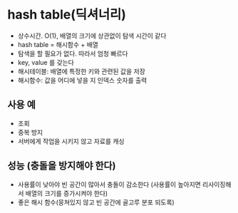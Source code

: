 # hash table(딕셔너리)
- 상수시간. O(1), 배열의 크기에 상관없이 탐색 시간이 같다
- hash table = 해시함수 + 배열
- 탐색을 할 필요가 없다. 따라서 엄청 빠르다
- key, value 를 갖는다
- 해시테이블: 배열에 특정한 키와 관련된 값을 저장
- 해시함수: 값을 어디에 넣을 지 인덱스 숫자를 출력

## 사용 예
- 조회
- 중복 방지
- 서버에게 작업을 시키지 않고 자료를 캐싱

## 성능 (충돌을 방지해야 한다)
- 사용률이 낮아야 빈 공간이 많아서 충돌이 감소한다 (사용률이 높아지면 리사이징해서 배열의 크기를 증가시켜야 한다)
- 좋은 해시 함수(뭉쳐있지 않고 빈 공간에 골고루 분포 되도록)
